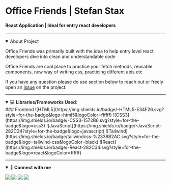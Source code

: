 <h1>Office Friends | Stefan Stax</h1>
<h4>React Application | Ideal for entry react developers</h4>

____

<details open>
    <summary>About Project</summary>
    <p>Office Friends was primarily built with the idea to help entry level react developers dive into clean and understandable code</p>
    <p>Office Friends are cool place to practice your fetch methods, reusable components, new way of writing css, practicing different apis etc</p>
    <p>If you have any question please do use section below to reach out or freely open an <A href="https://github.com/stefanstax/officefriends/issues/new" target="_blank">Issue</a> on the project.</p>
</details>

____

<details open>
    <summary>💻 <b>Libraries/Frameworks Used</b>: </summary>
    ### Frontend
    ![HTML5](https://img.shields.io/badge/-HTML5-E34F26.svg?style=for-the-badge&logo=html5&logoColor=ffffff)
    ![CSS3](https://img.shields.io/badge/-CSS3-1572B6.svg?style=for-the-badge&logo=css3)
    ![JavaScript](https://img.shields.io/badge/-JavaScript-282C34?style=for-the-badge&logo=javascript)
    ![Tailwind](https://img.shields.io/badge/tailwindcss-%2338B2AC.svg?style=for-the-badge&logo=tailwind-css&logoColor=black)
    ![React](https://img.shields.io/badge/-React-282C34.svg?style=for-the-badge&logo=react&logoColor=ffffff)
    
</details>

____

<details open>
<summary>🤝 <b>Connect with me<b></summary>

<p>

[<img src ="https://img.shields.io/badge/Telegram-1ca0f1.svg?&style=for-the-badge&logo=Telegram&logoColor=white%22&link=https://t.me/stefanstax">](https://t.me/stefanstax/)
[<img src="https://img.shields.io/badge/gmail-c14438.svg?&style=for-the-badge&logo=Gmail&logoColor=white&link=mailto:stefanstaxbusiness@gmail.com"/>](mailto:stefanstaxbusiness@gmail.com)
[<img src="https://img.shields.io/badge/linkedin-0077B5.svg?&style=for-the-badge&logo=linkedin&logoColor=white" />](https://www.linkedin.com/in/stefan-miljkovic/)
[<img src = "https://img.shields.io/badge/instagram-E4405F.svg?&style=for-the-badge&logo=instagram&logoColor=white">](https://www.instagram.com/developerstax/)

</p>

</details>



